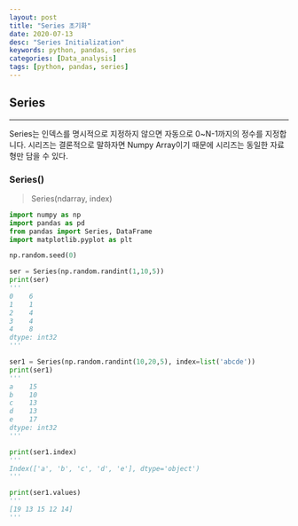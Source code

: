 ```yaml
---
layout: post
title: "Series 초기화"
date: 2020-07-13
desc: "Series Initialization"
keywords: python, pandas, series
categories: [Data_analysis]
tags: [python, pandas, series]
---
```


## Series

___

Series는 인덱스를 명시적으로 지정하지 않으면 자동으로 0~N-1까지의 정수를 지정합니다. 시리즈는 결론적으로 말하자면 Numpy Array이기 때문에 시리즈는 동일한 자료형만 담을 수 있다.

### Series()

> Series(ndarray, index)

~~~python
import numpy as np
import pandas as pd
from pandas import Series, DataFrame
import matplotlib.pyplot as plt

np.random.seed(0)

ser = Series(np.random.randint(1,10,5))
print(ser)
'''
0    6
1    1
2    4
3    4
4    8
dtype: int32
'''

ser1 = Series(np.random.randint(10,20,5), index=list('abcde'))
print(ser1)
'''
a    15
b    10
c    13
d    13
e    17
dtype: int32
'''

print(ser1.index)
'''
Index(['a', 'b', 'c', 'd', 'e'], dtype='object')
'''

print(ser1.values)
'''
[19 13 15 12 14]
'''
~~~